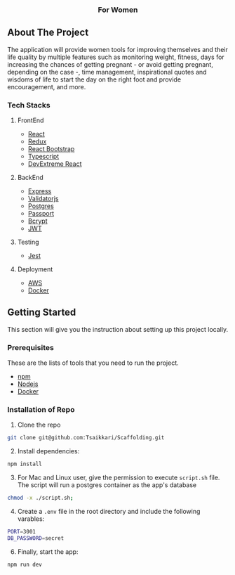 <h3 align="center">For Women</h3>

## About The Project

The application will provide women tools for improving themselves and their life quality by multiple features such as monitoring weight, fitness, days for increasing the chances of getting pregnant - or avoid getting pregnant, depending on the case -, time management, inspirational quotes and wisdoms of life to start the day on the right foot and provide encouragement, and more.

### Tech Stacks

1. FrontEnd

   - [React](https://reactjs.org)
   - [Redux](https://react-redux.js.org/)
   - [React Bootstrap](https://semantic-ui.com/)
   - [Typescript](https://www.typescriptlang.org/)
   - [DevExtreme React](https://github.com/DevExpress/devextreme)

2. BackEnd
   - [Express](https://expressjs.com/)
   - [Validatorjs](https://www.npmjs.com/package/validatorjs)
   - [Postgres](https://www.postgresql.org/)
   - [Passport](https://www.npmjs.com/package/passport)
   - [Bcrypt](https://www.npmjs.com/package/bcrypt)
   - [JWT](https://jwt.io/)
3. Testing
   - [Jest](https://jestjs.io/)
4. Deployment

   - [AWS](https://aws.amazon.com/)
   - [Docker](https://www.docker.com)

   <!-- GETTING STARTED -->

## Getting Started

This section will give you the instruction about setting up this project locally.

### Prerequisites

These are the lists of tools that you need to run the project.

- [npm](https://www.npmjs.com/)
- [Nodejs](https://nodejs.org/en/)
- [Docker](https://docker.com)

### Installation of Repo

1. Clone the repo

```sh
git clone git@github.com:Tsaikkari/Scaffolding.git
```

2. Install dependencies:

```sh
npm install
```

3. For Mac and Linux user, give the permission to execute `script.sh` file. The script will run a postgres container as the app's database

```sh
chmod -x ./script.sh;
```

4. Create a `.env` file in the root directory and include the following varables:

```sh
PORT=3001
DB_PASSWORD=secret
```

6. Finally, start the app:

```sh
npm run dev
```
